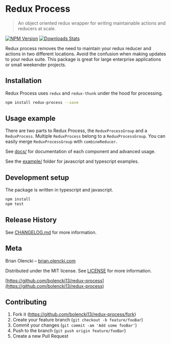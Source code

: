 # Redux Process
> An object oriented redux wrapper for writing maintainable actions and reducers at scale.

[![NPM Version][npm-image]][npm-url]
[![Downloads Stats][npm-downloads]][npm-url]

Redux process removes the need to maintain your redux reducer and actions in two different locations. Avoid the confusion when making updates to your redux suite. This package is great for large enterprise applications or small weekender projects.

## Installation

Redux Process uses `redux` and `redux-thunk` under the hood for processing.

```sh
npm install redux-process --save
```

## Usage example

There are two parts to Redux Process, the `ReduxProcessGroup` and a `ReduxProcess`. Multiple `ReduxProcess` belong to a `ReduxProcessGroup`. You can easily merge `ReduxProcessGroup` with `combineReducer`.

See [docs/](https://github.com/bolencki13/redux-process/tree/main/docs) for documentation of each component and advanced usage.

See the [example/](https://github.com/bolencki13/redux-process/tree/main/example) folder for javascript and typescript examples.

## Development setup

The package is written in typescript and javascript.

```sh
npm install
npm test
```

## Release History

See [CHANGELOG.md](https://github.com/bolencki13/redux-process/blob/main/CHANGELOG.md) for more information.

## Meta

Brian Olencki – [brian.olencki.com](https://brian.olencki.com)

Distributed under the MIT license. See [LICENSE](https://github.com/bolencki13/redux-process/blob/main/LICENSE) for more information.

[https://github.com/bolencki13/redux-process](https://github.com/bolencki13/redux-process)

## Contributing

1. Fork it (<https://github.com/bolencki13/redux-process/fork>)
2. Create your feature branch (`git checkout -b feature/fooBar`)
3. Commit your changes (`git commit -am 'Add some fooBar'`)
4. Push to the branch (`git push origin feature/fooBar`)
5. Create a new Pull Request

<!-- Markdown link & img dfn's -->
[npm-image]: https://img.shields.io/npm/v/ts-redux-process.svg?style=flat-square
[npm-url]: https://www.npmjs.com/package/ts-redux-process
[npm-downloads]: https://img.shields.io/npm/dm/ts-redux-process.svg?style=flat-square
